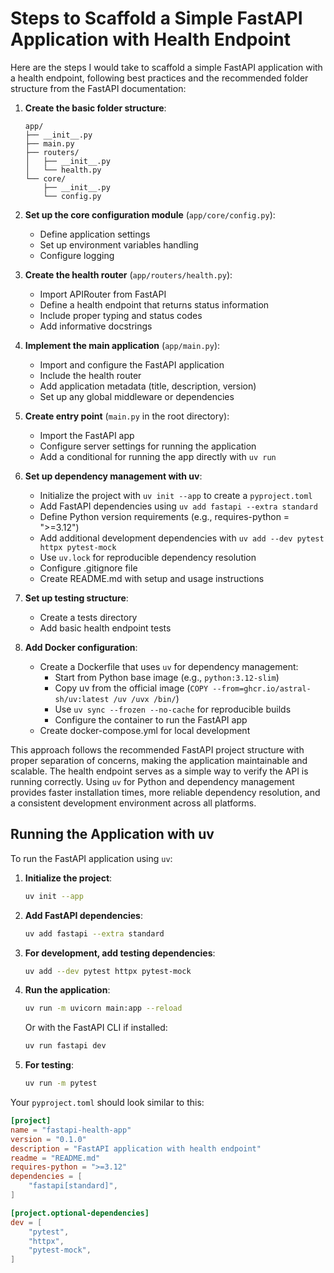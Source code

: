 # Steps to Scaffold a Simple FastAPI Application with Health Endpoint

Here are the steps I would take to scaffold a simple FastAPI application with a health endpoint, following best practices and the recommended folder structure from the FastAPI documentation:

1. **Create the basic folder structure**:
   ```
   app/
   ├── __init__.py
   ├── main.py
   ├── routers/
   │   ├── __init__.py
   │   └── health.py
   └── core/
       ├── __init__.py
       └── config.py
   ```

2. **Set up the core configuration module** (`app/core/config.py`):
   - Define application settings
   - Set up environment variables handling
   - Configure logging

3. **Create the health router** (`app/routers/health.py`):
   - Import APIRouter from FastAPI
   - Define a health endpoint that returns status information
   - Include proper typing and status codes
   - Add informative docstrings

4. **Implement the main application** (`app/main.py`):
   - Import and configure the FastAPI application
   - Include the health router
   - Add application metadata (title, description, version)
   - Set up any global middleware or dependencies

5. **Create entry point** (`main.py` in the root directory):
   - Import the FastAPI app
   - Configure server settings for running the application
   - Add a conditional for running the app directly with `uv run`

6. **Set up dependency management with uv**:
   - Initialize the project with `uv init --app` to create a `pyproject.toml`
   - Add FastAPI dependencies using `uv add fastapi --extra standard`
   - Define Python version requirements (e.g., requires-python = ">=3.12")
   - Add additional development dependencies with `uv add --dev pytest httpx pytest-mock`
   - Use `uv.lock` for reproducible dependency resolution
   - Configure .gitignore file
   - Create README.md with setup and usage instructions

7. **Set up testing structure**:
   - Create a tests directory
   - Add basic health endpoint tests

8. **Add Docker configuration**:
   - Create a Dockerfile that uses `uv` for dependency management:
     - Start from Python base image (e.g., `python:3.12-slim`)
     - Copy uv from the official image (`COPY --from=ghcr.io/astral-sh/uv:latest /uv /uvx /bin/`)
     - Use `uv sync --frozen --no-cache` for reproducible builds
     - Configure the container to run the FastAPI app
   - Create docker-compose.yml for local development

This approach follows the recommended FastAPI project structure with proper separation of concerns, making the application maintainable and scalable. The health endpoint serves as a simple way to verify the API is running correctly. Using `uv` for Python and dependency management provides faster installation times, more reliable dependency resolution, and a consistent development environment across all platforms.

## Running the Application with uv

To run the FastAPI application using `uv`:

1. **Initialize the project**:
   ```bash
   uv init --app
   ```

2. **Add FastAPI dependencies**:
   ```bash
   uv add fastapi --extra standard
   ```

3. **For development, add testing dependencies**:
   ```bash
   uv add --dev pytest httpx pytest-mock
   ```

4. **Run the application**:
   ```bash
   uv run -m uvicorn main:app --reload
   ```
   
   Or with the FastAPI CLI if installed:
   ```bash
   uv run fastapi dev
   ```

5. **For testing**:
   ```bash
   uv run -m pytest
   ```

Your `pyproject.toml` should look similar to this:

```toml
[project]
name = "fastapi-health-app"
version = "0.1.0"
description = "FastAPI application with health endpoint"
readme = "README.md"
requires-python = ">=3.12"
dependencies = [
    "fastapi[standard]",
]

[project.optional-dependencies]
dev = [
    "pytest",
    "httpx",
    "pytest-mock",
]
```